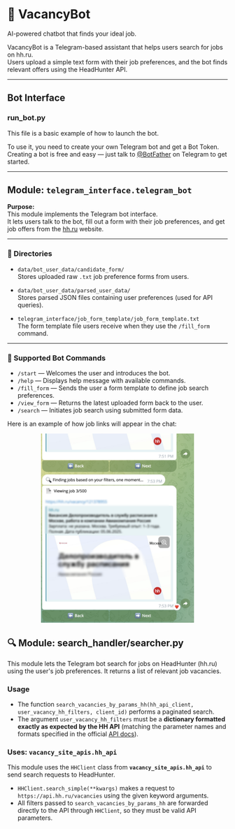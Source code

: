 # 📄 VacancyBot  
AI-powered chatbot that finds your ideal job.

VacancyBot is a Telegram-based assistant that helps users search for jobs on hh.ru.  
Users upload a simple text form with their job preferences, and the bot finds relevant offers using the HeadHunter API.

---

## Bot Interface

### **run_bot.py**  

This file is a basic example of how to launch the bot.

To use it, you need to create your own Telegram bot and get a Bot Token.  
Creating a bot is free and easy — just talk to [@BotFather](https://t.me/BotFather) on Telegram to get started.

---

## Module: `telegram_interface.telegram_bot`

**Purpose:**  
This module implements the Telegram bot interface.  
It lets users talk to the bot, fill out a form with their job preferences, and get job offers from the [hh.ru](https://hh.ru) website.

---

### 📁 Directories

- `data/bot_user_data/candidate_form/`  
  Stores uploaded raw `.txt` job preference forms from users.

- `data/bot_user_data/parsed_user_data/`  
  Stores parsed JSON files containing user preferences (used for API queries).

- `telegram_interface/job_form_template/job_form_template.txt`  
  The form template file users receive when they use the `/fill_form` command.

---

<h3>💬 Supported Bot Commands</h3>

<ul>
  <li><code>/start</code> — Welcomes the user and introduces the bot.</li>
  <li><code>/help</code> — Displays help message with available commands.</li>
  <li><code>/fill_form</code> — Sends the user a form template to define job search preferences.</li>
  <li><code>/view_form</code> — Returns the latest uploaded form back to the user.</li>
  <li><code>/search</code> — Initiates job search using submitted form data.</li>
</ul>

Here is an example of how job links will appear in the chat:

<p align="center">
  <img src="images_for_RM/ex1.png" alt="Example Screenshot" width="350" />
</p>

## 🔍 Module: search_handler/searcher.py

This module lets the Telegram bot search for jobs on HeadHunter (hh.ru) using the user's job preferences. It returns a list of relevant job vacancies.

###  Usage

- The function `search_vacancies_by_params_hh(hh_api_client, user_vacancy_hh_filters, client_id)` performs a paginated search.
- The argument `user_vacancy_hh_filters` must be a **dictionary formatted exactly as expected by the HH API** (matching the parameter names and formats specified in the official [API docs](https://github.com/hhru/api)).

###  Uses: **`vacancy_site_apis.hh_api`**

This module uses the `HHClient` class from **`vacancy_site_apis.hh_api`** to send search requests to HeadHunter.

- `HHClient.search_simple(**kwargs)` makes a request to `https://api.hh.ru/vacancies` using the given keyword arguments.
- All filters passed to `search_vacancies_by_params_hh` are forwarded directly to the API through `HHClient`, so they must be valid API parameters.